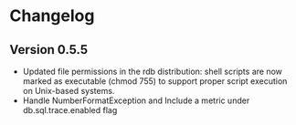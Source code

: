 Changelog
==========

## Version 0.5.5

* Updated file permissions in the rdb distribution: shell scripts are now marked as executable (chmod 755) to support proper script execution on Unix-based systems.
* Handle NumberFormatException and Include a metric under db.sql.trace.enabled flag